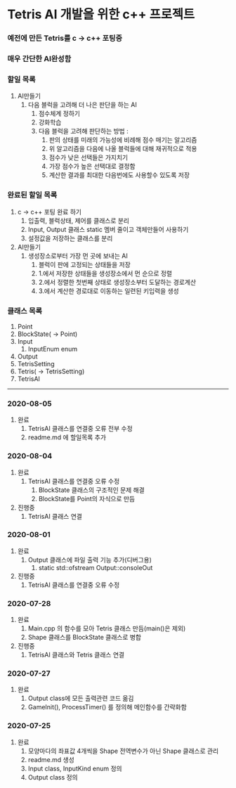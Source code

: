 # Tetris AI 개발을 위한 c++ 프로젝트

### 예전에 만든 Tetris를 c -> c++ 포팅중
### 매우 간단한 AI완성함
### 할일 목록

1. AI만들기
    1. 다음 블럭을 고려해 더 나은 판단을 하는 AI
        1. 점수체계 정하기
        1. 강화학습
        1. 다음 블럭을 고려해 판단하는 방법 :
            1. 판의 상태를 미래의 가능성에 비례해 점수 매기는 알고리즘
            1. 위 알고리즘을 다음에 나올 블럭들에 대해 재귀적으로 적용
            1. 점수가 낮은 선택들은 가지치기
            1. 가장 점수가 높은 선택대로 결정함
            1. 계산한 결과를 최대한 다음번에도 사용할수 있도록 저장

### 완료된 할일 목록

1. c -> c++ 포팅 완료 하기
    1. 입출력, 블럭상태, 제어를 클래스로 분리
    1. Input, Output 클래스 static 멤버 줄이고 객체만들어 사용하기
    1. 설정값을 저장하는 클래스를 분리
1. AI만들기
    1. 생성장소로부터 가장 먼 곳에 보내는 AI
        1. 블럭이 판에 고정되는 상태들을 저장
        1. 1.에서 저장한 상태들을 생성장소에서 먼 순으로 정렬
        1. 2.에서 정렬한 첫번째 상태로 생성장소부터 도달하는 경로계산
        1. 3.에서 계산한 경로대로 이동하는 일련된 키입력을 생성

### 클래스 목록

1. Point
1. BlockState( -> Point)
1. Input
    1. InputEnum enum
1. Output
1. TetrisSetting
1. Tetris( -> TetrisSetting)
1. TetrisAI

<hr>

### 2020-08-05
1. 완료
    1. TetrisAI 클래스를 연결중 오류 전부 수정
    1. readme.md 에 할일목록 추가

### 2020-08-04
1. 완료
    1. TetrisAI 클래스를 연결중 오류 수정
        1. BlockState 클래스의 구조적인 문제 해결
        1. BlockState를 Point의 자식으로 만듬
1. 진행중
    1. TetrisAI 클래스 연결

### 2020-08-01
1. 완료
    1. Output 클래스에 파일 출력 기능 추가(디버그용)
        1. static std::ofstream Output::consoleOut
1. 진행중
    1. TetrisAI 클래스를 연결중 오류 수정

### 2020-07-28
1. 완료
    1. Main.cpp 의 함수를 모아 Tetris 클래스 만듬(main()은 제외)
    1. Shape 클래스를 BlockState 클래스로 병합
1. 진행중
    1. TetrisAI 클래스와 Tetris 클래스 연결

### 2020-07-27
1. 완료
    1. Output class에 모든 출력관련 코드 옮김
    1. GameInit(), ProcessTimer() 를 정의해 메인함수를 간략화함

### 2020-07-25
1. 완료
    1. 모양마다의 좌표값 4개씩을 Shape 전역변수가 아닌 Shape 클래스로 관리
    1. readme.md 생성
    1. Input class, InputKind enum 정의
    1. Output class 정의